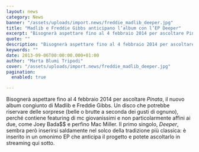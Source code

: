 ```yaml
---
layout: news
category: News
banner: "/assets/uploads/import.news/freddie_madlib_deeper.jpg"
title: "Madlib e Freddie Gibbs anticipano l’album con l’EP Deeper"
excerpt: "Bisognerà aspettare fino al 4 febbraio 2014 per ascoltare Pinata, il nuovo album congiunto di Madlib e Freddie Gibbs. Un disco che potrebbe riservare delle sorprese (belle o brutte a seconda dei gusti di ognuno), perché contiene featuring di mc giovanissimi e non particolarmente affini ai due, come Joey Bada$$ e perfino Mac Miller. Il [&hellip"
quote: ""
description: "Bisognerà aspettare fino al 4 febbraio 2014 per ascoltare Pinata, il nuovo album congiunto di Madlib e Freddie Gibbs. Un disco che potrebbe riservare delle sorprese (belle o brutte a seconda dei gusti di ognuno), perché contiene featuring di mc giovanissimi e non particolarmente affini ai due, come Joey Bada$$ e perfino Mac Miller. Il [&hellip"
keywords: ""
date: 2013-09-06T00:00:00.000+01:00
author: "Marta Blumi Tripodi"
cover: "/assets/uploads/import.news/freddie_madlib_deeper.jpg"
pagination:
  enabled: true

---
```


Bisognerà aspettare fino al 4 febbraio 2014 per ascoltare _Pinata_, il nuovo album congiunto di Madlib e Freddie Gibbs. Un disco che potrebbe riservare delle sorprese (belle o brutte a seconda dei gusti di ognuno), perché contiene featuring di mc giovanissimi e non particolarmente affini ai due, come Joey Bada$$ e perfino Mac Miller. Il primo singolo, _Deeper_, sembra però inserirsi saldamente nel solco della tradizione più classica: è inserito in un omonimo EP che anticipa il progetto e potete ascoltarlo in streaming qui sotto.

  